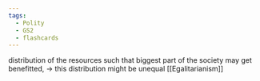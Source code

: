 ```yaml
---
tags:
  - Polity
  - GS2
  - flashcards
---
```

distribution of the resources such that biggest part of the society may get benefitted, -> this distribution might be unequal
[[Egalitarianism]]
